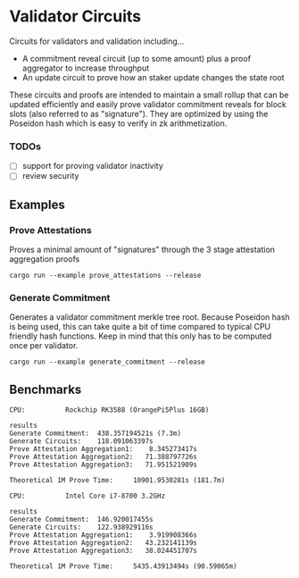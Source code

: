 # Validator Circuits

Circuits for validators and validation including...
- A commitment reveal circuit (up to some amount) plus a proof aggregator to increase throughput
- An update circuit to prove how an staker update changes the state root

These circuits and proofs are intended to maintain a small rollup that can be updated efficiently and easily prove validator commitment reveals for block slots (also referred to as "signature"). They are optimized by using the Poseidon hash which is easy to verify in zk arithmetization.

### TODOs

- [ ] support for proving validator inactivity
- [ ] review security

## Examples

### Prove Attestations

Proves a minimal amount of "signatures" through the 3 stage attestation aggregation proofs
```
cargo run --example prove_attestations --release
```

### Generate Commitment

Generates a validator commitment merkle tree root. Because Poseidon hash is being used, this can take quite a bit of time compared to typical CPU friendly hash functions. Keep in mind that this only has to be computed once per validator.
```
cargo run --example generate_commitment --release
```

## Benchmarks

```
CPU:          Rockchip RK3588 (OrangePi5Plus 16GB)

results
Generate Commitment:  438.357194521s (7.3m)
Generate Circuits:    118.091063397s
Prove Attestation Aggregation1:    8.345273417s
Prove Attestation Aggregation2:   71.388797726s
Prove Attestation Aggregation3:   71.951521909s

Theoretical 1M Prove Time:     10901.9530281s (181.7m)
```
```
CPU:          Intel Core i7-8700 3.2GHz

results
Generate Commitment:  146.920017455s
Generate Circuits:    122.938929116s
Prove Attestation Aggregation1:    3.919908366s
Prove Attestation Aggregation2:   43.232141139s
Prove Attestation Aggregation3:   38.024451707s

Theoretical 1M Prove Time:     5435.43913494s (90.59065m)
```

